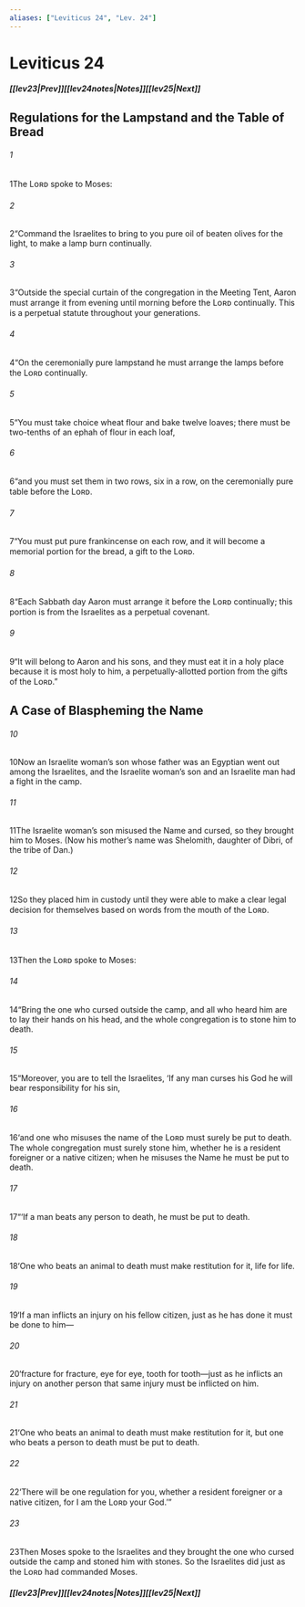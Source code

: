 ```yaml
---
aliases: ["Leviticus 24", "Lev. 24"]
---
```

# Leviticus 24
##### <span class=arrow-left></span>[[lev23|Prev]]<span class=navigation-separator></span>[[lev24notes|Notes]]<span class=navigation-separator></span>[[lev25|Next]]<span class=arrow-right></span>
## Regulations for the Lampstand and the Table of Bread
###### 1
<span class=verse-first>1</span>The Lᴏʀᴅ spoke to Moses:
###### 2
<span class=verse-body>2</span>“Command the Israelites to bring to you pure oil of beaten olives for the light, to make a lamp burn continually.
###### 3
<span class=verse-body>3</span>“Outside the special curtain of the congregation in the Meeting Tent, Aaron must arrange it from evening until morning before the Lᴏʀᴅ continually. This is a perpetual statute throughout your generations.
###### 4
<span class=verse-body>4</span>“On the ceremonially pure lampstand he must arrange the lamps before the Lᴏʀᴅ continually.
<div class=paragraph-break></div>

###### 5
<span class=verse-first>5</span>“You must take choice wheat flour and bake twelve loaves; there must be two-tenths of an ephah of flour in each loaf,
###### 6
<span class=verse-body>6</span>“and you must set them in two rows, six in a row, on the ceremonially pure table before the Lᴏʀᴅ.
###### 7
<span class=verse-body>7</span>“You must put pure frankincense on each row, and it will become a memorial portion for the bread, a gift to the Lᴏʀᴅ.
###### 8
<span class=verse-body>8</span>“Each Sabbath day Aaron must arrange it before the Lᴏʀᴅ continually; this portion is from the Israelites as a perpetual covenant.
###### 9
<span class=verse-body>9</span>“It will belong to Aaron and his sons, and they must eat it in a holy place because it is most holy to him, a perpetually-allotted portion from the gifts of the Lᴏʀᴅ.”
## A Case of Blaspheming the Name
###### 10
<span class=verse-first>10</span>Now an Israelite woman’s son whose father was an Egyptian went out among the Israelites, and the Israelite woman’s son and an Israelite man had a fight in the camp.
###### 11
<span class=verse-body>11</span>The Israelite woman’s son misused the Name and cursed, so they brought him to Moses. (Now his mother’s name was Shelomith, daughter of Dibri, of the tribe of Dan.)
###### 12
<span class=verse-body>12</span>So they placed him in custody until they were able to make a clear legal decision for themselves based on words from the mouth of the Lᴏʀᴅ.
<div class=paragraph-break></div>

###### 13
<span class=verse-first>13</span>Then the Lᴏʀᴅ spoke to Moses:
###### 14
<span class=verse-body>14</span>“Bring the one who cursed outside the camp, and all who heard him are to lay their hands on his head, and the whole congregation is to stone him to death.
###### 15
<span class=verse-body>15</span>“Moreover, you are to tell the Israelites, ‘If any man curses his God he will bear responsibility for his sin,
###### 16
<span class=verse-body>16</span>‘and one who misuses the name of the Lᴏʀᴅ must surely be put to death. The whole congregation must surely stone him, whether he is a resident foreigner or a native citizen; when he misuses the Name he must be put to death.
<div class=paragraph-break></div>

###### 17
<span class=verse-first>17</span>“‘If a man beats any person to death, he must be put to death.
###### 18
<span class=verse-body>18</span>‘One who beats an animal to death must make restitution for it, life for life.
###### 19
<span class=verse-body>19</span>‘If a man inflicts an injury on his fellow citizen, just as he has done it must be done to him—
###### 20
<span class=verse-body>20</span>‘fracture for fracture, eye for eye, tooth for tooth—just as he inflicts an injury on another person that same injury must be inflicted on him.
###### 21
<span class=verse-body>21</span>‘One who beats an animal to death must make restitution for it, but one who beats a person to death must be put to death.
###### 22
<span class=verse-body>22</span>‘There will be one regulation for you, whether a resident foreigner or a native citizen, for I am the Lᴏʀᴅ your God.’”
###### 23
<span class=verse-body>23</span>Then Moses spoke to the Israelites and they brought the one who cursed outside the camp and stoned him with stones. So the Israelites did just as the Lᴏʀᴅ had commanded Moses.
##### <span class=arrow-left></span>[[lev23|Prev]]<span class=navigation-separator></span>[[lev24notes|Notes]]<span class=navigation-separator></span>[[lev25|Next]]<span class=arrow-right></span>